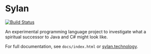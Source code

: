 # Sylan

[![Build Status](https://travis-ci.org/LouisJackman/sylan.svg?branch=master)](https://travis-ci.org/LouisJackman/sylan)

An experimental programming language project to investigate what a spiritual
successor to Java and C# might look like.

For full documentation, see `docs/index.html` or
[sylan.technology](https://sylan.technology).
